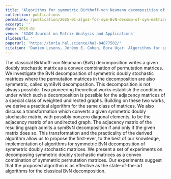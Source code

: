 ```yaml
---
title: "Algorithms for symmetric Birkhoff-von Neumann decomposition of symmetric doubly stochastic matrices"
collection: publications
permalink: /publication/2025-01-algos-for-sym-BvN-decomp-of-sym-matrices
excerpt: ''
date: 2025-01
venue: 'SIAM Journal on Matrix Analysis and Applications'
slidesurl: ''
paperurl: 'https://inria.hal.science/hal-04877502/'
citation: 'Damien Lesens, Jérémy E. Cohen, Bora Uçar. Algorithms for symmetric Birkhoff-von Neumann decomposition of symmetric doubly stochastic matrices. RR-9566, Inria Lyon. 2025, pp.1-30. ⟨hal-04877502⟩'
---
```


The classical Birkhoff-von Neumann (BvN) decomposition writes a given doubly stochastic matrix as a convex combination of permutation matrices. We investigate the BvN decomposition of symmetric doubly stochastic matrices where the permutation matrices in the decomposition are also symmetric, called symBvN decomposition. This decomposition is not always possible. Two pioneering theoretical works establish the conditions under which such a decomposition is possible for the adjacency matrices of a special class of weighted undirected graphs. Building on these two works, we derive a practical algorithm for the same class of matrices. We also discuss a transformation which converts a given symmetric doubly stochastic matrix, with possibly nonzero diagonal elements, to be the adjacency matrix of an undirected graph. The adjacency matrix of the resulting graph admits a symBvN decomposition if and only if the given matrix does so. This transformation and the practicality of the derived algorithm allow us to propose the first-ever, to the best of our knowledge, implementation of algorithms for symmetric BvN decomposition of symmetric doubly stochastic matrices. We present a set of experiments on decomposing symmetric doubly stochastic matrices as a convex combination of symmetric permutation matrices. Our experiments suggest that the proposed algorithm is as effective as the state-of-the-art algorithms for the classical BvN decomposition.